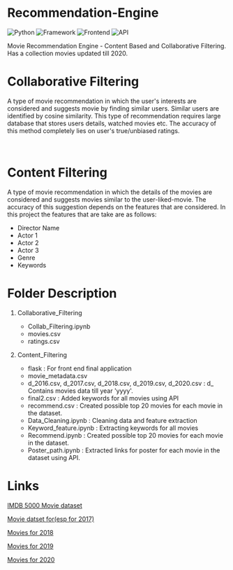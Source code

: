 # Recommendation-Engine

![Python](https://img.shields.io/badge/platform-python-green)
![Framework](https://img.shields.io/badge/framework-flask-orange)
![Frontend](https://img.shields.io/badge/frontend-HTML%2FCSS-blue)
![API](https://img.shields.io/badge/API-TMDB-fcba03)

Movie Recommendation Engine - Content Based and Collaborative Filtering. Has a collection movies updated till 2020.

# Collaborative Filtering #

A type of movie recommendation in which the user's interests are considered and suggests movie by finding similar users. Similar users are identified by cosine similarity. This type of recommendation requires large database that stores users details, watched movies etc. The accuracy of this method completely lies on user's true/unbiased ratings.

<br>

# Content Filtering #

A type of movie recommendation in which the details of the movies are considered and suggests movies similar to the user-liked-movie. The accuracy of this suggestion depends on the features that are considered. In this project the features that are take are as follows:

- Director Name
- Actor 1
- Actor 2
- Actor 3
- Genre
- Keywords


# Folder Description #
1. Collaborative_Filtering
    - Collab_Filtering.ipynb
    - movies.csv
    - ratings.csv
 
2. Content_Filtering
    - flask : For front end final application
    - movie_metadata.csv
    - d_2016.csv, d_2017.csv, d_2018.csv, d_2019.csv, d_2020.csv : d_<yyyy> Contains movies data till year 'yyyy'.
    - final2.csv : Added keywords for all movies using API
    - recommend.csv : Created possible top 20 movies for each movie in the dataset.
    - Data_Cleaning.ipynb : Cleaning data and feature extraction
    - Keyword_feature.ipynb : Extracting keywords for all movies
    - Recommend.ipynb : Created possible top 20 movies for each movie in the dataset.
    - Poster_path.ipynb : Extracted links for poster for each movie in the dataset using API.
  
# Links #

[IMDB 5000 Movie dataset](https://www.kaggle.com/carolzhangdc/imdb-5000-movie-dataset)

[Movie datset for(esp for 2017)](https://www.kaggle.com/rounakbanik/the-movies-dataset)

[Movies for 2018](https://en.wikipedia.org/wiki/List_of_American_films_of_2018)

[Movies for 2019](https://en.wikipedia.org/wiki/List_of_American_films_of_2019)

[Movies for 2020](https://en.wikipedia.org/wiki/List_of_American_films_of_2020)
